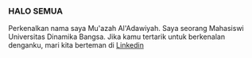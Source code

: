 ### HALO SEMUA

Perkenalkan nama saya Mu'azah Al'Adawiyah.
Saya seorang Mahasiswi Universitas Dinamika Bangsa.
Jika kamu tertarik untuk berkenalan denganku, mari kita berteman di [Linkedin](https://www.linkedin.com/in/muazah-aladawiyah-4194741b9)


<!--
**muazahalwyh/muazahalwyh** is a ✨ _special_ ✨ repository because its `README.md` (this file) appears on your GitHub profile.

Here are some ideas to get you started:

- 🔭 I’m currently working on ...
- 🌱 I’m currently learning ...
- 👯 I’m looking to collaborate on ...
- 🤔 I’m looking for help with ...
- 💬 Ask me about ...
- 📫 How to reach me: ...
- 😄 Pronouns: ...
- ⚡ Fun fact: ...
-->
